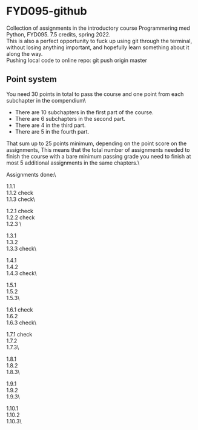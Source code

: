 # FYD095-github
Collection of assignments in the introductory course Programmering med Python, FYD095. 7.5 credits, spring 2022.\
This is also a perfect opportunity to fuck up using git through the terminal, without losing anything important, and hopefully learn something about it along the way.\
Pushing local code to online repo: git push origin master

## Point system
You need 30 points in total to pass the course and one point from each subchapter in the compendium\

* There are 10 subchapters in the first part of the course.
* There are 6 subchapters in the second part.
* There are 4 in the third part.
* There are 5 in the fourth part.

That sum up to 25 points minimum, depending on the point score on the assignments, This means that the total number of assignments needed to finish the course with a bare minimum passing grade you need to finish at most 5 additional assignments in the same chapters.\

Assignments done:\

1.1.1\
1.1.2 check\
1.1.3 check\

1.2.1 check\
1.2.2 check\
1.2.3 \

1.3.1\
1.3.2\
1.3.3 check\

1.4.1\
1.4.2\
1.4.3 check\

1.5.1\
1.5.2\
1.5.3\

1.6.1 check\
1.6.2\
1.6.3 check\

1.7.1 check\
1.7.2\
1.7.3\

1.8.1\
1.8.2\
1.8.3\

1.9.1\
1.9.2\
1.9.3\

1.10.1\
1.10.2\
1.10.3\

